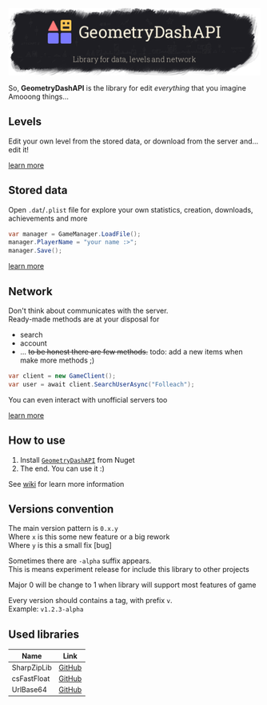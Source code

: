 
![image](https://github.com/Folleach/GeometryDashAPI/blob/93730095a9602181524fa104ef35f5b1d1e5d831/Images/banner.png)

So, **GeometryDashAPI** is the library for edit _everything_ that you imagine  
Amooong things...

## Levels
Edit your own level from the stored data, or download from the server and... edit it!

[learn more](https://github.com/Folleach/GeometryDashAPI/wiki/Levels)

## Stored data
Open `.dat`/`.plist` file for explore your own statistics, creation, downloads, achievements and more 

```cs
var manager = GameManager.LoadFile();
manager.PlayerName = "your name :>";
manager.Save();
```

[learn more](https://github.com/Folleach/GeometryDashAPI/wiki/Game-saves-(wip:-0.2-and-above))

## Network

Don't think about communicates with the server.  
Ready-made methods are at your disposal for

- search
- account
- ... ~~to be honest there are few methods.~~ todo: add a new items when make more methods ;)

```cs
var client = new GameClient();
var user = await client.SearchUserAsync("Folleach");
```

You can even interact with unofficial servers too

[learn more](https://github.com/Folleach/GeometryDashAPI/wiki/Network)

## How to use
1. Install [`GeometryDashAPI`](https://www.nuget.org/packages/GeometryDashAPI/) from Nuget
2. The end. You can use it :)

See [wiki](https://github.com/Folleach/GeometryDashAPI/wiki) for learn more information

## Versions convention

The main version pattern is `0.x.y`  
Where `x` is this some new feature or a big rework  
Where `y` is this a small fix [bug]  

Sometimes there are `-alpha` suffix appears.  
This is means experiment release for include this library to other projects

Major 0 will be change to 1 when library will support most features of game

Every version should contains a tag, with prefix `v`.  
Example: `v1.2.3-alpha`

## Used libraries
| Name        | Link                                                 |
|-------------|------------------------------------------------------|
| SharpZipLib | [GitHub](https://github.com/icsharpcode/SharpZipLib) |
| csFastFloat | [GitHub](https://github.com/CarlVerret/csFastFloat)  |
| UrlBase64   | [GitHub](https://github.com/neosmart/UrlBase64)      |


